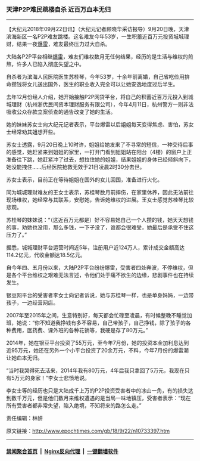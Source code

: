 ### 天津P2P难民跳楼自杀 近百万血本无归
------------------------

<p>【大纪元2018年09月22日讯】（大纪元记者顾晓华采访报导）9月20日晚，天津滨海新区一名P2P难友跳楼。这名难友今年53岁，一生积蓄近百万元投资城城理财，结果一夜<a href="http://www.epochtimes.com/gb/tag/%E7%88%86%E9%9B%B7.html">爆雷</a>，难友最终压力过大自杀。</p>
<p>大陆各P2P平台相继<a href="http://www.epochtimes.com/gb/tag/%E7%88%86%E9%9B%B7.html">爆雷</a>，难友们维权数月无任何结果，经历的是生活与维权的煎熬，许多人已陷入彻底失望之中。</p>
<p>自杀者为滨海人民医院医生苏桂琴，今年53岁，十余年前离婚，自己省吃俭用拚命攒钱将女儿送出国外，医生的职业收入完全可以让她安逸地度过后半生。</p>
<p>去年12月份经人介绍，她开始接触P2P网贷平台，将自己的积蓄近百万元投入到城城理财（杭州浙优民间资本理财服务有限公司），今年4月11日，杭州警方一则非法吸收公众存款立案侦查的通告改变了她的生活。</p>
<p>她的妹妹苏女士向大纪元记者表示，平台爆雷以后姐姐每天变得焦虑、害怕，苏女士经常劝其姐想开些。</p>
<p>苏女士透露，9月20日晚上10时许，姐姐给她发来了不寻常的短信，一种交待后事的感觉，她赶紧来到姐姐的家里，一打开门看到姐姐站在阳台（4楼）的窗户上正准备往下跳，她赶紧冲了过去，想拉住她的姐姐，结果姐姐的身体已经倾斜向下，她没能拽住……后经医院抢救无效于21日凌晨2时30分去世。</p>
<p>苏女士表示，目前正在等待姐姐在国外的女儿回国，准备进行火化。</p>
<p>同为城城理财难友的王女士表示，苏桂琴数月前摔伤，在家里休养，因此无法前往现场维权，她经常与其联系，安慰她，告诉她维权的进展。王女士感觉苏桂琴比较悲观。</p>
<p>苏桂琴的妹妹说：“（这近百万元都是）好不容易她自己一个人攒的钱，她天天想钱的事，劝她也没用，那么多钱，一下子没了，谁都会很难受，她最后是承受不住这压力了。”</p>
<p>据悉，城城理财平台运营时间近5年，注册用户近124万人，累计成交金额高达114.2亿元，代收金额达18.5亿元。</p>
<p>自今年四、五月份以来，大陆P2P平台纷纷爆雷，受害者四处奔波，不停维权，但是各个平台维权之艰难无法言述，令他们处于痛不欲生的边缘，悲剧事件也在持续发生。</p>
<p>银豆网平台的受害者李女士向记者诉说，她与苏桂琴一样，也是单身妈妈，一边带孩子，一边经营网店。</p>
<p>2007年至2015年之间，生意特别好，每天都会忙碌至凌晨，有时候整晚不睡觉加班，她说：“你不知道我挣钱有多不容易，自己带孩子，自己挣钱，除了孩子的各种费用，医药费、课外班的各种花销等，我硬是存了80万元。”</p>
<p>2014年，她在银豆平台投资了55万元，至今年7月份，她的投资本金加利息达到近95万元，她还在另外一个小平台投资了20余万元，不料，今年7月份的爆雷潮让她血本无归。</p>
<p>“当时我哭得死去活来，2014年我有80万元，4年后我只拿回了5万元，我现在只有5万元的身家！”李女士悲愤地说。</p>
<p>李女士等的经历也只是大陆成千上万的P2P投资受害者中的冰山一角，有的损失达到数千万元，但是他们数月来维权遭遇的是当局一味地镇压，受害者表示：“现在所有受害者都非常失望，陷入绝境，不知将来的路怎么走。”</p>
<p>责任编辑：林妍</p>

原文链接：http://www.epochtimes.com/gb/18/9/22/n10733397.htm


------------------------
#### [禁闻聚合首页](https://github.com/gfw-breaker/banned-news/blob/master/README.md) &nbsp;|&nbsp; [Nginx反向代理](https://github.com/gfw-breaker/open-proxy/blob/master/README.md) &nbsp;|&nbsp; [一键翻墙软件](https://github.com/gfw-breaker/nogfw/blob/master/README.md)